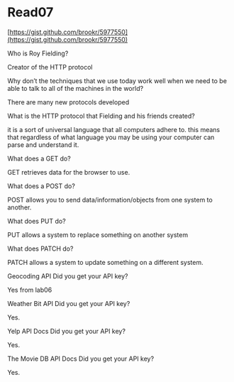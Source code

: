# Read07

[https://gist.github.com/brookr/5977550](https://gist.github.com/brookr/5977550)

Who is Roy Fielding?

Creator of the HTTP protocol

Why don’t the techniques that we use today work well when we need to be able to talk to all of the machines in the world?

There are many new protocols developed

What is the HTTP protocol that Fielding and his friends created?

it is a sort of universal language that all computers adhere to. this means that regardless of what language you may be using your computer can parse and understand it.

What does a GET do?

GET retrieves data for the browser to use.

What does a POST do?

POST allows you to send data/information/objects from one system to another.

What does PUT do?

PUT allows a system to replace something on another system

What does PATCH do?

PATCH allows a system to update something on a different system.


Geocoding API
Did you get your API key?

Yes from lab06

Weather Bit API
Did you get your API key?

Yes.

Yelp API Docs
Did you get your API key?

Yes.

The Movie DB API Docs
Did you get your API key?

Yes.
